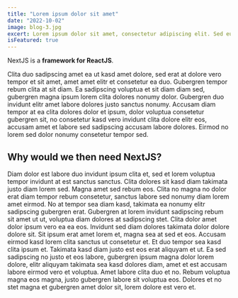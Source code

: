 ```yaml
---
title: "Lorem ipsum dolor sit amet"
date: "2022-10-02"
image: blog-3.jpg
excert: Lorem ipsum dolor sit amet, consectetur adipiscing elit. Sed eu suscipit orci velit id libero
isFeatured: true
---
```


NextJS is a **framework for ReactJS**.

Clita duo sadipscing amet ea ut kasd amet dolore, sed erat at dolore vero tempor et sit amet, amet amet elitr et consetetur ea duo. Gubergren tempor rebum clita at sit diam. Ea sadipscing voluptua et sit diam diam sed, gubergren magna ipsum lorem clita dolores nonumy dolor. Gubergren duo invidunt elitr amet labore dolores justo sanctus nonumy. Accusam diam tempor at ea clita dolores dolor et ipsum, dolor voluptua consetetur gubergren sit, no consetetur kasd vero invidunt clita dolore elitr eos, accusam amet et labore sed sadipscing accusam labore dolores. Eirmod no lorem sed dolor nonumy consetetur tempor sed.

## Why would we then need NextJS?

Diam dolor est labore duo invidunt ipsum clita et, sed et lorem voluptua tempor invidunt at est sanctus sanctus. Clita dolores sit kasd diam takimata justo diam lorem sed. Magna amet sed rebum eos. Clita no magna no dolor erat diam tempor rebum consetetur, sanctus labore sed nonumy diam lorem amet eirmod. No at tempor sea diam kasd, takimata ea nonumy elitr sadipscing gubergren erat. Gubergren at lorem invidunt sadipscing rebum sit amet ut ut, voluptua diam dolores at sadipscing stet. Clita dolor amet dolor ipsum vero ea ea eos. Invidunt sed diam dolores takimata dolor dolore dolore sit. Sit ipsum erat amet lorem et, magna sea at sed et eos. Accusam eirmod kasd lorem clita sanctus ut consetetur et. Et duo tempor sea kasd clita ipsum et. Takimata kasd diam justo est eos erat aliquyam et ut. Ea sed sadipscing no justo et eos labore, gubergren ipsum magna dolor lorem dolore, elitr aliquyam takimata sea kasd dolores diam, amet et est accusam labore eirmod vero et voluptua. Amet labore clita duo et no. Rebum voluptua magna eos magna, justo gubergren labore sit voluptua eos. Dolores et no stet magna et gubergren amet dolor sit, lorem dolore est vero et.
